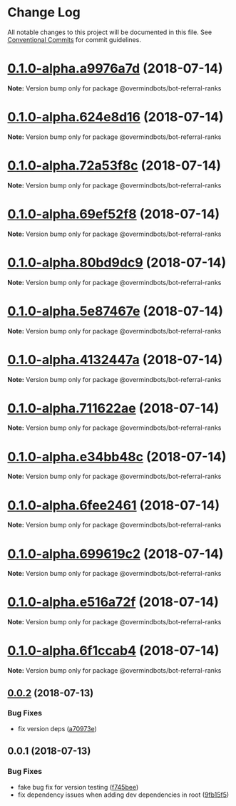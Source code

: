 # Change Log

All notable changes to this project will be documented in this file.
See [Conventional Commits](https://conventionalcommits.org) for commit guidelines.

<a name="0.1.0-alpha.a9976a7d"></a>
# [0.1.0-alpha.a9976a7d](https://github.com/overmindbots/bot-referral-ranks/compare/v0.0.2...v0.1.0-alpha.a9976a7d) (2018-07-14)




**Note:** Version bump only for package @overmindbots/bot-referral-ranks

<a name="0.1.0-alpha.624e8d16"></a>
# [0.1.0-alpha.624e8d16](https://github.com/overmindbots/bot-referral-ranks/compare/v0.0.2...v0.1.0-alpha.624e8d16) (2018-07-14)




**Note:** Version bump only for package @overmindbots/bot-referral-ranks

<a name="0.1.0-alpha.72a53f8c"></a>
# [0.1.0-alpha.72a53f8c](https://github.com/overmindbots/bot-referral-ranks/compare/v0.0.2...v0.1.0-alpha.72a53f8c) (2018-07-14)




**Note:** Version bump only for package @overmindbots/bot-referral-ranks

<a name="0.1.0-alpha.69ef52f8"></a>
# [0.1.0-alpha.69ef52f8](https://github.com/overmindbots/bot-referral-ranks/compare/v0.0.2...v0.1.0-alpha.69ef52f8) (2018-07-14)




**Note:** Version bump only for package @overmindbots/bot-referral-ranks

<a name="0.1.0-alpha.80bd9dc9"></a>
# [0.1.0-alpha.80bd9dc9](https://github.com/overmindbots/bot-referral-ranks/compare/v0.0.2...v0.1.0-alpha.80bd9dc9) (2018-07-14)




**Note:** Version bump only for package @overmindbots/bot-referral-ranks

<a name="0.1.0-alpha.5e87467e"></a>
# [0.1.0-alpha.5e87467e](https://github.com/overmindbots/bot-referral-ranks/compare/v0.0.2...v0.1.0-alpha.5e87467e) (2018-07-14)




**Note:** Version bump only for package @overmindbots/bot-referral-ranks

<a name="0.1.0-alpha.4132447a"></a>
# [0.1.0-alpha.4132447a](https://github.com/overmindbots/bot-referral-ranks/compare/v0.0.2...v0.1.0-alpha.4132447a) (2018-07-14)




**Note:** Version bump only for package @overmindbots/bot-referral-ranks

<a name="0.1.0-alpha.711622ae"></a>
# [0.1.0-alpha.711622ae](https://github.com/overmindbots/bot-referral-ranks/compare/v0.0.2...v0.1.0-alpha.711622ae) (2018-07-14)




**Note:** Version bump only for package @overmindbots/bot-referral-ranks

<a name="0.1.0-alpha.e34bb48c"></a>
# [0.1.0-alpha.e34bb48c](https://github.com/overmindbots/bot-referral-ranks/compare/v0.0.2...v0.1.0-alpha.e34bb48c) (2018-07-14)




**Note:** Version bump only for package @overmindbots/bot-referral-ranks

<a name="0.1.0-alpha.6fee2461"></a>
# [0.1.0-alpha.6fee2461](https://github.com/overmindbots/bot-referral-ranks/compare/v0.0.2...v0.1.0-alpha.6fee2461) (2018-07-14)




**Note:** Version bump only for package @overmindbots/bot-referral-ranks

<a name="0.1.0-alpha.699619c2"></a>
# [0.1.0-alpha.699619c2](https://github.com/overmindbots/bot-referral-ranks/compare/v0.0.2...v0.1.0-alpha.699619c2) (2018-07-14)




**Note:** Version bump only for package @overmindbots/bot-referral-ranks

<a name="0.1.0-alpha.e516a72f"></a>
# [0.1.0-alpha.e516a72f](https://github.com/overmindbots/bot-referral-ranks/compare/v0.0.2...v0.1.0-alpha.e516a72f) (2018-07-14)




**Note:** Version bump only for package @overmindbots/bot-referral-ranks

<a name="0.1.0-alpha.6f1ccab4"></a>
# [0.1.0-alpha.6f1ccab4](https://github.com/overmindbots/bot-referral-ranks/compare/v0.0.2...v0.1.0-alpha.6f1ccab4) (2018-07-14)




**Note:** Version bump only for package @overmindbots/bot-referral-ranks

<a name="0.0.2"></a>
## [0.0.2](https://github.com/overmindbots/bot-referral-ranks/compare/v0.0.1...v0.0.2) (2018-07-13)


### Bug Fixes

* fix version deps ([a70973e](https://github.com/overmindbots/bot-referral-ranks/commit/a70973e))




<a name="0.0.1"></a>
## 0.0.1 (2018-07-13)


### Bug Fixes

* fake bug fix for version testing ([f745bee](https://github.com/overmindbots/bot-referral-ranks/commit/f745bee))
* fix dependency issues when adding dev dependencies in root ([9fb15f5](https://github.com/overmindbots/bot-referral-ranks/commit/9fb15f5))
